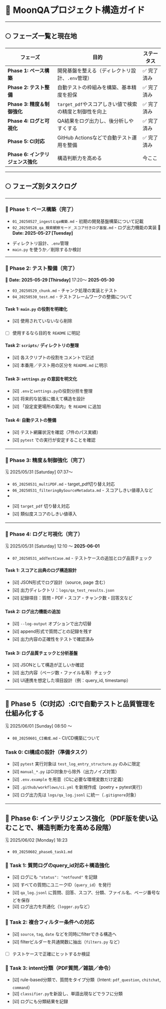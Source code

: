 # 🌌 MoonQAプロジェクト構造ガイド

---

## 🌕 フェーズ一覧と現在地

| フェーズ                     | 目的                                | ステータス    |
| ------------------------ | --------------------------------- | -------- |
| **Phase 1: ベース構築**       | 開発基盤を整える（ディレクトリ設計、`.env`管理）       | ✅ 完了済み   |
| **Phase 2: テスト整備**       | 自動テストの枠組みを構築、基本精度を担保              | ✅ 完了済み   |
| **Phase 3: 精度＆制御強化**     | `target_pdf`やスコアしきい値で検索の精度と制御性を向上 | ✅ 完了済み   |
| **Phase 4: ログと可視化**      | QA結果をログ出力し、後分析しやすくする              | ✅ 完了済み   |
| **Phase 5: CI対応**        | GitHub Actionsなどで自動テスト運用を整備       | ✅ 完了済み   |
| **Phase 6: インテリジェンス強化**   | 構造判断力を高める      | 今ここ   |
---

## 🌕 フェーズ別タスクログ

---

### 🌙 Phase 1: ベース構築（完了）
- `01_20250527_ingestとqa構築.md` - 初期の開発基盤構築について記載
- `02_20250528_qa_検索観察モード_スコア付きログ基盤.md` - ログ出力機能の実装
📅 **Date: 2025-05-27 \[Tuesday]**

* ディレクトリ設計、`.env`管理
* `main.py` を使うか／削除するか検討

---

### 🌙 Phase 2: テスト整備（完了）
📅 **Date: 2025-05-29 \[Thirsday]** 17:20〜 **2025-05-30**
- `03_20250529_chunk.md` - チャンク処理の実装とテスト
- `04_20250530_test.md` - テストフレームワークの整備について

#### Task 1: `main.py` の役割を明確化

* \[☑️] 使用されていないなら削除
* [ ] 使用するなら目的を `README` に明記

#### Task 2: `scripts/` ディレクトリの整理

* \[☑️] 各スクリプトの役割をコメントで記述
* \[☑️] 本番用／テスト用の区分を `README.md` に明示

#### Task 3: `settings.py` の意図を明文化

* \[☑️] `.env`と`settings.py`の役割分担を整理
* \[☑️] 将来的な拡張に備えて構造を設計
* \[☑️] 「設定変更場所の案内」を `README` に追加

#### Task 4: 自動テストの整備

* \[☑️] テスト網羅状況を確認（7件のパス実績）
* \[☑️] `pytest` での実行が安定することを確認

---

### 🌙 Phase 3: 精度＆制御強化（完了）
🗓️ 2025/05/31 \[Saturday] 07:37〜
- `05_20250531_multiPDF.md` - target_pdf切り替え対応
- `06_20250531_filteringBySourceMetadata.md` - スコアしきい値導入など
-
* \[☑️] `target_pdf` 切り替え対応
* \[☑️] 類似度スコアのしきい値導入

---

### 🌙 Phase 4: ログと可視化（完了）
🗓️ 2025/05/31 \[Saturday] 12:10 〜 **2025-06-01**
- `07_20250531_addTestCase.md` - テストケースの追加とログ品質チェック

#### Task 1: スコアと出典のログ構造設計

* \[☑️] JSON形式でログ設計（source, page 含む）
* \[☑️] 出力ディレクトリ：`logs/qa_test_results.json`
* \[☑️] 記録項目：質問・PDF・スコア・チャンク数・回答文など

#### Task 2: ログ出力機能の追加

* \[☑️] `--log-output` オプションで出力切替
* \[☑️] append形式で質問ごとの記録を残す
* \[☑️] 出力内容の正確性をテストで確認済み

#### Task 3: ログ品質チェックと分析基盤

* \[☑️] JSONとして構造が正しいか確認
* \[☑️] 出力内容（ページ数・ファイル名等）チェック
* \[☑️] UI連携を想定した項目設計（例：query\_id, timestamp）

---

## 🌙 Phase 5（CI対応）:CIで自動テストと品質管理を仕組み化する
🗓️ 2025/06/01 \[Sunday] 08:50 〜
- `08_20250601_CI構成.md` - CI/CD構築について

### Task 0: CI構成の設計（準備タスク）

* [☑️] `pytest` 実行対象は `test_log_entry_structure.py` のみに限定
* [☑️] `manual_*.py` はCI対象から除外（出力ノイズ対策）
* [☑️] `.env.example` を用意（CIに必要な環境変数だけ定義）
* [☑️] `.github/workflows/ci.yml` を新規作成（poetry + pytest実行）
* [☑️] ログ出力先は `logs/qa_log.jsonl` に統一（`.gitignore`対象）

---

## 🌙 Phase 6: インテリジェンス強化 （PDF版を使い込むことで、構造判断力を高める段階）
🗓️ 2025/06/02 \[Monday] 18:23
- `09_20250602_phase6_task1.md`

### 🔸 Task 1: 質問ログのquery_id対応＋構造強化

* [☑️] ログにも `"status": "notfound"` を記録
* [☑️] すべての質問にユニークID（`query_id`）を発行
* [☑️] `qa_log.jsonl` に質問、回答、スコア、分類、ファイル名、ページ番号などを保存
* [☑️] ログ出力を共通化（`logger.py`など）

### 🔸 Task 2: 複合フィルター条件への対応

* [☑️] `source`, `tag`, `date` などを同時にfilterできる構造へ
* [☑️] filterビルダーを共通関数に抽出（`filters.py` など）
* [ ] テストケースで正確にヒットするか検証

### 🔸 Task 3: intent分類（PDF質問／雑談／命令）

* [☑️] rule-based分類で、質問をタイプ分類（Intent: `pdf_question`, `chitchat`, `command`）
* [☑️] `classifier.py`を新設し、単語出現などでラフに分類
* [☑️] ログにも分類結果を記録
